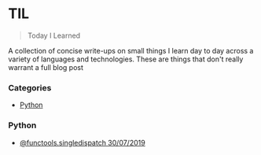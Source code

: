 # TIL

> Today I Learned

A collection of concise write-ups on small things I learn day to day across a
variety of languages and technologies. These are things that don't really
warrant a full blog post

### Categories

* [Python](#python)


### Python

- [@functools.singledispatch 30/07/2019](Python/singledispatch_methods.md)
